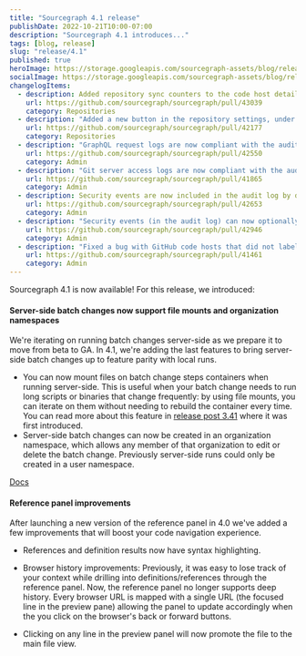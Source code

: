 ```yaml
---
title: "Sourcegraph 4.1 release"
publishDate: 2022-10-21T10:00-07:00
description: "Sourcegraph 4.1 introduces..."
tags: [blog, release]
slug: "release/4.1"
published: true
heroImage: https://storage.googleapis.com/sourcegraph-assets/blog/release-post/4.1/sourcegraph-4-1.png
socialImage: https://storage.googleapis.com/sourcegraph-assets/blog/release-post/4.1/sourcegraph-4-1.png
changelogItems:
  - description: Added repository sync counters to the code host details page to give visibility into external service sync progress.
    url: https://github.com/sourcegraph/sourcegraph/pull/43039
    category: Repositories
  - description: "Added a new button in the repository settings, under \"Mirroring\", to delete a repository from disk and reclone it. This prevents the need to manually delete failed repositories from the Git server."
    url: https://github.com/sourcegraph/sourcegraph/pull/42177
    category: Repositories
  - description: "GraphQL request logs are now compliant with the audit logging format. The old GraphQl logging based on `LOG_ALL_GRAPHQL_REQUESTS` env var is now deprecated and scheduled for removal."
    url: https://github.com/sourcegraph/sourcegraph/pull/42550
    category: Admin
  - description: "Git server access logs are now compliant with the audit logging format. This introduces a breaking change: The 'actor' field is now nested under the 'audit' field."
    url: https://github.com/sourcegraph/sourcegraph/pull/41865
    category: Admin
  - description: Security events are now included in the audit log by default.
    url: https://github.com/sourcegraph/sourcegraph/pull/42653
    category: Admin
  - description: "Security events (in the audit log) can now optionally omit internal actor traffic to reduce noise."
    url: https://github.com/sourcegraph/sourcegraph/pull/42946
    category: Admin
  - description: "Fixed a bug with GitHub code hosts that did not label archived repos correctly when using the "public" repositoryQuery keyword."
    url: https://github.com/sourcegraph/sourcegraph/pull/41461
    category: Admin
---
```


Sourcegraph 4.1 is now available! For this release, we introduced:

<Badge link="/batch-changes" text="Batch Changes" color="blue" size="small" />

#### Server-side batch changes now support file mounts and organization namespaces

We're iterating on running batch changes server-side as we prepare it to move from beta to GA. In 4.1, we're  adding the last features to bring server-side batch changes up to feature parity with local runs.
- You can now mount files on batch change steps containers when running server-side. This is useful when your batch change needs to run long scripts or binaries that change frequently: by using file mounts, you can iterate on them without needing to rebuild the container every time. You can read more about this feature in [release post 3.41](https://about.sourcegraph.com/blog/release/3.41) where it was first introduced.
- Server-side batch changes can now be created in an organization namespace, which allows any member of that organization to edit or delete the batch change. Previously server-side runs could only be created in a user namespace.

<a href="https://docs.sourcegraph.com/batch_changes/how-tos/server_side_file_mounts" className="tw-not-italic tw-flex tw-items-center tw-mb-sm">Docs<OpenInNewIcon className="tw-ml-xxs" size={18} /></a>


<Badge link="/code-search" text="Code Search" color="cerise" size="small" />

#### Reference panel improvements

After launching a new version of the reference panel in 4.0 we've added a few improvements that will boost your code navigation experience.
- References and definition results now have syntax highlighting.
- Browser history improvements: Previously, it was easy to lose track of your context while drilling into definitions/references through the reference panel. Now, the reference panel no longer supports deep history. Every browser URL is mapped with a single URL (the focused line in the preview pane) allowing the panel to update accordingly when the you click on the browser's back or forward buttons.
- Clicking on any line in the preview panel will now promote the file to the main file view.

  <source src="https://storage.googleapis.com/sourcegraph-assets/docs/images/code-intelligence/4.1/ref-panel-improvements.mp4" />
</video>
